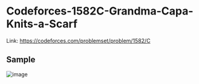 # Codeforces-1582C-Grandma-Capa-Knits-a-Scarf
Link: https://codeforces.com/problemset/problem/1582/C
## Sample
![image](https://user-images.githubusercontent.com/51401355/181690458-078bb30e-f5f8-44a6-a0d9-c87d10ffbb88.png)
